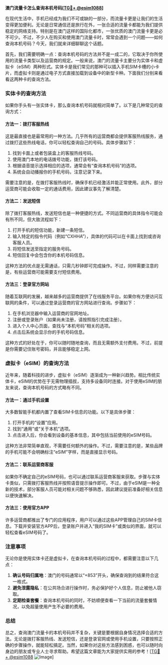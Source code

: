 **澳门流量卡怎么查询本机号码[[TG💪+ @esim1088](https://t.me/s/esim1088)]**

在现代生活中，手机已经成为我们不可或缺的一部分，而流量卡更是让我们的生活变得更加便利。无论是日常通信还是旅行在外，一张合适的流量卡都能为我们提供稳定的网络支持。特别是在澳门这样的国际化都市，一张优质的澳门流量卡更是必不可少。不过，不少人在购买和使用澳门流量卡时，常常会遇到一个问题——如何查询本机号码？今天，我们就来详细聊聊这个话题。

首先，我们需要明确一点：查询本机号码的方法并不是一成二的，它取决于你所使用的流量卡类型以及运营商的规定。一般来说，澳门的流量卡主要分为实体卡和虚拟卡（eSIM）两种形式。实体卡是我们常见的那种可以插入手机SIM卡槽的小卡片，而虚拟卡则是通过电子方式直接加载到设备中的新型卡种。下面我们分别来看看这两种卡的查询方法。

### 实体卡的查询方法

如果你手头有一张实体卡，那么查询本机号码就相对简单了。以下是几种常见的查询方式：

#### 方法一：拨打客服热线
这是最直接也是最常用的一种方法。几乎所有的运营商都会提供客服热线服务，通过拨打这些热线电话，你可以轻松查询自己的号码。具体步骤如下：
1. 找到卡面上或者包装盒上的客服热线号码。
2. 使用澳门本地的电话拨号功能，拨打该号码。
3. 根据语音提示选择相应的选项，通常会有“查询本机号码”的选项。
4. 系统会自动播报你的手机号码，注意记录下来。

需要注意的是，在拨打客服热线时，确保手机已经激活并能正常使用。此外，部分运营商可能会收取一定的通话费用，因此建议事先了解清楚。

#### 方法二：发送短信
除了拨打客服热线，发送短信也是一种便捷的方式。不同运营商的具体指令可能会有所不同，但大致流程如下：
1. 打开手机的短信功能，新建一条短信。
2. 输入特定的指令代码（例如“CXHHA”），具体的代码可以在卡面上找到或咨询客服人员。
3. 将短信发送至指定的服务号码。
4. 短信回复中会包含你的本机号码信息。

这种方法的优点是无需通话，只需几秒钟即可完成操作。不过，同样需要注意的是，有些运营商可能需要支付短信费用。

#### 方法三：登录官方网站
随着互联网的发展，越来越多的运营商提供了在线服务平台。如果你有方便访问互联网的条件，可以通过登录运营商的官方网站进行查询。步骤如下：
1. 在手机浏览器中输入运营商的官网地址。
2. 注册或登录账户（如果尚未注册，请按照指引完成注册）。
3. 进入个人中心页面，查找与“本机号码”相关的选项。
4. 点击后系统会显示你的手机号码信息。

这种方式的好处在于，你可以随时随地查询，而且无需额外支付费用。不过，前提是你需要记住账号密码，并且能够稳定上网。

### 虚拟卡（eSIM）的查询方法

近年来，随着科技的进步，虚拟卡（eSIM）逐渐成为一种新兴趋势。相比传统实体卡，eSIM的优势在于无需物理插拔，支持多设备同时连接。对于使用eSIM的朋友来说，查询本机号码的方式略有不同。

#### 方法一：通过手机设置
大多数智能手机都内置了查看SIM卡信息的功能。以下是具体步骤：
1. 打开手机的“设置”应用。
2. 找到“通用”或“关于本机”选项。
3. 点击进入后，你会看到设备的基本信息，其中包括当前使用的eSIM号码。

这种方法非常简单直观，不需要任何额外的操作。不过，需要注意的是，某些品牌的手机可能不会明确标注“eSIM”字样，而是直接显示号码。

#### 方法二：联系运营商客服
如果你不确定自己的eSIM号码，也可以通过联系运营商客服来获取。步骤与实体卡类似，只需拨打客服热线并按照语音提示操作即可。不过，由于eSIM是一种全新的技术，部分客服人员可能对相关问题不够熟悉，因此建议提前准备好相关信息以便快速解决。

#### 方法三：使用官方APP
许多运营商都推出了专门的应用程序，用户可以通过这些APP管理自己的SIM卡信息。下载并安装官方APP后，登录账户并进入“我的SIM卡”或类似的界面，就可以轻松查看eSIM号码了。

### 注意事项

无论你是使用实体卡还是虚拟卡，在查询本机号码的过程中，都需要注意以下几点：
1. **确认号码归属地**：澳门的号码通常以“+853”开头，确保查询到的结果符合这一格式。
2. **避免泄露隐私**：在公共场合进行操作时，务必保护好个人信息，防止被他人窃取。
3. **定期检查套餐**：查询本机号码的同时，不妨顺便查看一下当前的流量套餐情况，以免超量使用产生不必要的费用。

### 总结

总之，查询澳门流量卡的本机号码并不复杂，关键是要根据自身情况选择合适的方法。无论是拨打客服热线、发送短信，还是登录官网或使用手机设置，只要按照正确的步骤操作，就能轻松搞定。当然，如果你对这些方法感到困惑，也可以随时向身边的朋友或专业人士寻求帮助。希望这篇文章能为大家提供实用的参考！[[TG💪+ @esim1088](https://t.me/s/esim1088) ![Image](https://i.postimg.cc/4NQfJmqS/Snipaste-2025-05-13-00-14-12.png)]